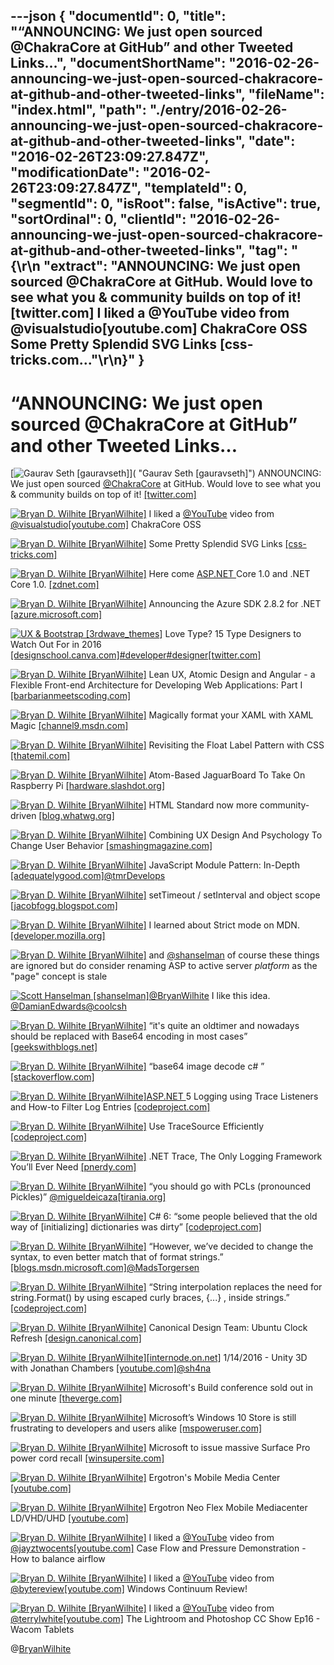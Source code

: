 ---json
{
  "documentId": 0,
  "title": "“ANNOUNCING: We just open sourced @ChakraCore at GitHub” and other Tweeted Links…",
  "documentShortName": "2016-02-26-announcing-we-just-open-sourced-chakracore-at-github-and-other-tweeted-links",
  "fileName": "index.html",
  "path": "./entry/2016-02-26-announcing-we-just-open-sourced-chakracore-at-github-and-other-tweeted-links",
  "date": "2016-02-26T23:09:27.847Z",
  "modificationDate": "2016-02-26T23:09:27.847Z",
  "templateId": 0,
  "segmentId": 0,
  "isRoot": false,
  "isActive": true,
  "sortOrdinal": 0,
  "clientId": "2016-02-26-announcing-we-just-open-sourced-chakracore-at-github-and-other-tweeted-links",
  "tag": "{\r\n  \"extract\": \"ANNOUNCING: We just open sourced @ChakraCore at GitHub. Would love to see what you & community builds on top of it! [twitter.com]  I liked a @YouTube video from @visualstudio[youtube.com]  ChakraCore OSS Some Pretty Splendid SVG Links [css-tricks.com...\"\r\n}"
}
---

# “ANNOUNCING: We just open sourced @ChakraCore at GitHub” and other Tweeted Links…

[<img alt="Gaurav Seth [gauravseth]" src="https://songhay.blob.core.windows.net/shared-social-twitter/gauravseth.jpg">]( "Gaurav Seth [gauravseth]") ANNOUNCING: We just open sourced [@ChakraCore](http://twitter.com/ChakraCore) at GitHub. Would love to see what you & community builds on top of it! [[twitter.com]](https://twitter.com/gauravseth/status/687326658458554372/photo/1)

[<img alt="Bryan D. Wilhite [BryanWilhite]" src="https://songhay.blob.core.windows.net/shared-social-twitter/BryanWilhite.jpeg">](http://t.co/UNdqV0Z1zz "Bryan D. Wilhite [BryanWilhite]") I liked a [@YouTube](http://twitter.com/YouTube) video from [@visualstudio](http://twitter.com/visualstudio)[[youtube.com]](https://www.youtube.com/watch?v=1bfDB3YPHFI&feature=youtu.be&a) ChakraCore OSS

[<img alt="Bryan D. Wilhite [BryanWilhite]" src="https://songhay.blob.core.windows.net/shared-social-twitter/BryanWilhite.jpeg">](http://t.co/UNdqV0Z1zz "Bryan D. Wilhite [BryanWilhite]") Some Pretty Splendid SVG Links [[css-tricks.com]](https://css-tricks.com/svg-funsville-links/)

[<img alt="Bryan D. Wilhite [BryanWilhite]" src="https://songhay.blob.core.windows.net/shared-social-twitter/BryanWilhite.jpeg">](http://t.co/UNdqV0Z1zz "Bryan D. Wilhite [BryanWilhite]") Here come [ASP.NET ](http://www.asp.net/) Core 1.0 and .NET Core 1.0. [[zdnet.com]](http://www.zdnet.com/article/microsoft-rebrands-asp-net-5-net-core-5/#ftag=RSSbaffb68)

[<img alt="Bryan D. Wilhite [BryanWilhite]" src="https://songhay.blob.core.windows.net/shared-social-twitter/BryanWilhite.jpeg">](http://t.co/UNdqV0Z1zz "Bryan D. Wilhite [BryanWilhite]") Announcing the Azure SDK 2.8.2 for .NET [[azure.microsoft.com]](https://azure.microsoft.com/en-us/blog/announcing-azure-sdk-2-8-2-for-net/)

[<img alt="UX & Bootstrap [3rdwave_themes]" src="https://songhay.blob.core.windows.net/shared-social-twitter/3rdwave_themes.png">](https://t.co/YxkOQb6W1f "UX & Bootstrap [3rdwave_themes]") Love Type? 15 Type Designers to Watch Out For in 2016 [[designschool.canva.com]](https://designschool.canva.com/blog/typography-designers/?utm_content=buffer26b6d&utm_medium=social&utm_source=twitter.com&utm_campaign=buffer)[#developer](http://search.twitter.com/search?q=%23developer)[#designer](http://search.twitter.com/search?q=%23designer)[[twitter.com]](https://twitter.com/3rdwave_themes/status/691737892562018304/photo/1)

[<img alt="Bryan D. Wilhite [BryanWilhite]" src="https://songhay.blob.core.windows.net/shared-social-twitter/BryanWilhite.jpeg">](http://t.co/UNdqV0Z1zz "Bryan D. Wilhite [BryanWilhite]") Lean UX, Atomic Design and Angular - a Flexible Front-end Architecture for Developing Web Applications: Part I [[barbarianmeetscoding.com]](http://www.barbarianmeetscoding.com/blog/2016/01/19/lean-ux-atomic-design-angular-a-flexible-front-end-architecture-for-developing-web-apps-part-i/)

[<img alt="Bryan D. Wilhite [BryanWilhite]" src="https://songhay.blob.core.windows.net/shared-social-twitter/BryanWilhite.jpeg">](http://t.co/UNdqV0Z1zz "Bryan D. Wilhite [BryanWilhite]") Magically format your XAML with XAML Magic [[channel9.msdn.com]](https://channel9.msdn.com/coding4fun/blog/Magically-format-your-XAML-with-XAML-Magic)

[<img alt="Bryan D. Wilhite [BryanWilhite]" src="https://songhay.blob.core.windows.net/shared-social-twitter/BryanWilhite.jpeg">](http://t.co/UNdqV0Z1zz "Bryan D. Wilhite [BryanWilhite]") Revisiting the Float Label Pattern with CSS [[thatemil.com]](http://thatemil.com/blog/2016/01/23/floating-label-no-js-pure-css/)

[<img alt="Bryan D. Wilhite [BryanWilhite]" src="https://songhay.blob.core.windows.net/shared-social-twitter/BryanWilhite.jpeg">](http://t.co/UNdqV0Z1zz "Bryan D. Wilhite [BryanWilhite]") Atom-Based JaguarBoard To Take On Raspberry Pi [[hardware.slashdot.org]](http://hardware.slashdot.org/story/16/01/24/1729241/atom-based-jaguarboard-to-take-on-raspberry-pi?utm_source=feedly1.0mainlinkanon&utm_medium=feed)

[<img alt="Bryan D. Wilhite [BryanWilhite]" src="https://songhay.blob.core.windows.net/shared-social-twitter/BryanWilhite.jpeg">](http://t.co/UNdqV0Z1zz "Bryan D. Wilhite [BryanWilhite]") HTML Standard now more community-driven [[blog.whatwg.org]](https://blog.whatwg.org/html-standard-now-more-community-driven)

[<img alt="Bryan D. Wilhite [BryanWilhite]" src="https://songhay.blob.core.windows.net/shared-social-twitter/BryanWilhite.jpeg">](http://t.co/UNdqV0Z1zz "Bryan D. Wilhite [BryanWilhite]") Combining UX Design And Psychology To Change User Behavior [[smashingmagazine.com]](https://www.smashingmagazine.com/2016/01/combining-ux-design-and-psychology-to-change-user-behavior/)

[<img alt="Bryan D. Wilhite [BryanWilhite]" src="https://songhay.blob.core.windows.net/shared-social-twitter/BryanWilhite.jpeg">](http://t.co/UNdqV0Z1zz "Bryan D. Wilhite [BryanWilhite]") JavaScript Module Pattern: In-Depth [[adequatelygood.com]](http://www.adequatelygood.com/JavaScript-Module-Pattern-In-Depth.html)[@tmrDevelops](http://twitter.com/tmrDevelops)

[<img alt="Bryan D. Wilhite [BryanWilhite]" src="https://songhay.blob.core.windows.net/shared-social-twitter/BryanWilhite.jpeg">](http://t.co/UNdqV0Z1zz "Bryan D. Wilhite [BryanWilhite]") setTimeout / setInterval and object scope [[jacobfogg.blogspot.com]](http://jacobfogg.blogspot.com/2008/01/settimeout-setinterval-and-object-scope.html)

[<img alt="Bryan D. Wilhite [BryanWilhite]" src="https://songhay.blob.core.windows.net/shared-social-twitter/BryanWilhite.jpeg">](http://t.co/UNdqV0Z1zz "Bryan D. Wilhite [BryanWilhite]") I learned about Strict mode on MDN. [[developer.mozilla.org]](https://developer.mozilla.org/en-US/docs/Web/JavaScript/Reference/Strict_mode?utm_campaign=share&utm_medium=doc+share+link&utm_source=twitter.com)

[<img alt="Bryan D. Wilhite [BryanWilhite]" src="https://songhay.blob.core.windows.net/shared-social-twitter/BryanWilhite.jpeg">](http://t.co/UNdqV0Z1zz "Bryan D. Wilhite [BryanWilhite]") and [@shanselman](http://twitter.com/shanselman) of course these things are ignored but do consider renaming ASP to active server *platform* as the "page" concept is stale

[<img alt="Scott Hanselman [shanselman]" src="https://songhay.blob.core.windows.net/shared-social-twitter/shanselman.jpeg">](https://t.co/KWE5X1BBOh "Scott Hanselman [shanselman]")[@BryanWilhite](http://twitter.com/BryanWilhite) I like this idea. [@DamianEdwards](http://twitter.com/DamianEdwards)[@coolcsh](http://twitter.com/coolcsh)

[<img alt="Bryan D. Wilhite [BryanWilhite]" src="https://songhay.blob.core.windows.net/shared-social-twitter/BryanWilhite.jpeg">](http://t.co/UNdqV0Z1zz "Bryan D. Wilhite [BryanWilhite]") “it's quite an oldtimer and nowadays should be replaced with Base64 encoding in most cases” [[geekswithblogs.net]](http://geekswithblogs.net/kobush/archive/2005/12/18/63486.aspx)

[<img alt="Bryan D. Wilhite [BryanWilhite]" src="https://songhay.blob.core.windows.net/shared-social-twitter/BryanWilhite.jpeg">](http://t.co/UNdqV0Z1zz "Bryan D. Wilhite [BryanWilhite]") “base64 image decode c# ” [[stackoverflow.com]](http://stackoverflow.com/questions/5083336/decoding-base64-image)

[<img alt="Bryan D. Wilhite [BryanWilhite]" src="https://songhay.blob.core.windows.net/shared-social-twitter/BryanWilhite.jpeg">](http://t.co/UNdqV0Z1zz "Bryan D. Wilhite [BryanWilhite]")[ASP.NET ](http://www.asp.net/) 5 Logging using Trace Listeners and How-to Filter Log Entries [[codeproject.com]](http://www.codeproject.com/Articles/1073028/ASP-NET-Logging-using-Trace-Listeners-and-How-to-F)

[<img alt="Bryan D. Wilhite [BryanWilhite]" src="https://songhay.blob.core.windows.net/shared-social-twitter/BryanWilhite.jpeg">](http://t.co/UNdqV0Z1zz "Bryan D. Wilhite [BryanWilhite]") Use TraceSource Efficiently [[codeproject.com]](http://www.codeproject.com/Tips/1071853/Use-TraceSource-Efficiently)

[<img alt="Bryan D. Wilhite [BryanWilhite]" src="https://songhay.blob.core.windows.net/shared-social-twitter/BryanWilhite.jpeg">](http://t.co/UNdqV0Z1zz "Bryan D. Wilhite [BryanWilhite]") .NET Trace, The Only Logging Framework You’ll Ever Need [[pnerdy.com]](http://pnerdy.com/2012/09/06/net-trace-the-only-logging-framework-youll-ever-need/)

[<img alt="Bryan D. Wilhite [BryanWilhite]" src="https://songhay.blob.core.windows.net/shared-social-twitter/BryanWilhite.jpeg">](http://t.co/UNdqV0Z1zz "Bryan D. Wilhite [BryanWilhite]") “you should go with PCLs (pronounced Pickles)” [@migueldeicaza](http://twitter.com/migueldeicaza)[[tirania.org]](http://tirania.org/blog/archive/2016/Jan-22.html)

[<img alt="Bryan D. Wilhite [BryanWilhite]" src="https://songhay.blob.core.windows.net/shared-social-twitter/BryanWilhite.jpeg">](http://t.co/UNdqV0Z1zz "Bryan D. Wilhite [BryanWilhite]") C# 6: “some people believed that the old way of [initializing] dictionaries was dirty” [[codeproject.com]](http://www.codeproject.com/Articles/808732/Briefly-exploring-Csharp-new-features)

[<img alt="Bryan D. Wilhite [BryanWilhite]" src="https://songhay.blob.core.windows.net/shared-social-twitter/BryanWilhite.jpeg">](http://t.co/UNdqV0Z1zz "Bryan D. Wilhite [BryanWilhite]") “However, we’ve decided to change the syntax, to even better match that of format strings.” [[blogs.msdn.microsoft.com]](https://blogs.msdn.microsoft.com/csharpfaq/2014/11/20/new-features-in-c-6/)[@MadsTorgersen](http://twitter.com/MadsTorgersen)

[<img alt="Bryan D. Wilhite [BryanWilhite]" src="https://songhay.blob.core.windows.net/shared-social-twitter/BryanWilhite.jpeg">](http://t.co/UNdqV0Z1zz "Bryan D. Wilhite [BryanWilhite]") “String interpolation replaces the need for string.Format() by using escaped curly braces, \{...} , inside strings.” [[codeproject.com]](http://www.codeproject.com/Tips/985778/String-Interpolation-A-New-Feature-of-Csharp)

[<img alt="Bryan D. Wilhite [BryanWilhite]" src="https://songhay.blob.core.windows.net/shared-social-twitter/BryanWilhite.jpeg">](http://t.co/UNdqV0Z1zz "Bryan D. Wilhite [BryanWilhite]") Canonical Design Team: Ubuntu Clock Refresh [[design.canonical.com]](http://design.canonical.com/2016/01/ubuntu-clock-refresh/)

[<img alt="Bryan D. Wilhite [BryanWilhite]" src="https://songhay.blob.core.windows.net/shared-social-twitter/BryanWilhite.jpeg">](http://t.co/UNdqV0Z1zz "Bryan D. Wilhite [BryanWilhite]")[[internode.on.net]](http://www.internode.on.net/) 1/14/2016 - Unity 3D with Jonathan Chambers [[youtube.com]](https://www.youtube.com/watch?v=B0yWmVL8hF0&feature=youtu.be)[@sh4na](http://twitter.com/sh4na)

[<img alt="Bryan D. Wilhite [BryanWilhite]" src="https://songhay.blob.core.windows.net/shared-social-twitter/BryanWilhite.jpeg">](http://t.co/UNdqV0Z1zz "Bryan D. Wilhite [BryanWilhite]") Microsoft's Build conference sold out in one minute [[theverge.com]](http://www.theverge.com/2016/1/19/10791982/microsoft-build-2016-sold-out-one-minute)

[<img alt="Bryan D. Wilhite [BryanWilhite]" src="https://songhay.blob.core.windows.net/shared-social-twitter/BryanWilhite.jpeg">](http://t.co/UNdqV0Z1zz "Bryan D. Wilhite [BryanWilhite]") Microsoft’s Windows 10 Store is still frustrating to developers and users alike [[mspoweruser.com]](http://mspoweruser.com/microsofts-windows-10-store-still-frustrating-developers-users-alike/)

[<img alt="Bryan D. Wilhite [BryanWilhite]" src="https://songhay.blob.core.windows.net/shared-social-twitter/BryanWilhite.jpeg">](http://t.co/UNdqV0Z1zz "Bryan D. Wilhite [BryanWilhite]") Microsoft to issue massive Surface Pro power cord recall [[winsupersite.com]](http://winsupersite.com/hardware/microsoft-issue-massive-surface-pro-power-cord-recall)

[<img alt="Bryan D. Wilhite [BryanWilhite]" src="https://songhay.blob.core.windows.net/shared-social-twitter/BryanWilhite.jpeg">](http://t.co/UNdqV0Z1zz "Bryan D. Wilhite [BryanWilhite]") Ergotron's Mobile Media Center [[youtube.com]](https://www.youtube.com/watch?v=LX7zEPyzFyg)

[<img alt="Bryan D. Wilhite [BryanWilhite]" src="https://songhay.blob.core.windows.net/shared-social-twitter/BryanWilhite.jpeg">](http://t.co/UNdqV0Z1zz "Bryan D. Wilhite [BryanWilhite]") Ergotron Neo Flex Mobile Mediacenter LD/VHD/UHD [[youtube.com]](https://www.youtube.com/watch?v=xOPTPLElENk)

[<img alt="Bryan D. Wilhite [BryanWilhite]" src="https://songhay.blob.core.windows.net/shared-social-twitter/BryanWilhite.jpeg">](http://t.co/UNdqV0Z1zz "Bryan D. Wilhite [BryanWilhite]") I liked a [@YouTube](http://twitter.com/YouTube) video from [@jayztwocents](http://twitter.com/jayztwocents)[[youtube.com]](https://www.youtube.com/watch?v=a12aDCxrcts&feature=youtu.be&a) Case Flow and Pressure Demonstration - How to balance airflow

[<img alt="Bryan D. Wilhite [BryanWilhite]" src="https://songhay.blob.core.windows.net/shared-social-twitter/BryanWilhite.jpeg">](http://t.co/UNdqV0Z1zz "Bryan D. Wilhite [BryanWilhite]") I liked a [@YouTube](http://twitter.com/YouTube) video from [@bytereview](http://twitter.com/bytereview)[[youtube.com]](https://www.youtube.com/watch?v=WbmPB8UYUPI&feature=youtu.be&a) Windows Continuum Review!

[<img alt="Bryan D. Wilhite [BryanWilhite]" src="https://songhay.blob.core.windows.net/shared-social-twitter/BryanWilhite.jpeg">](http://t.co/UNdqV0Z1zz "Bryan D. Wilhite [BryanWilhite]") I liked a [@YouTube](http://twitter.com/YouTube) video from [@terrylwhite](http://twitter.com/terrylwhite)[[youtube.com]](https://www.youtube.com/watch?v=mbd-OJCNOeQ&feature=youtu.be&a) The Lightroom and Photoshop CC Show Ep16 - Wacom Tablets

@[BryanWilhite](https://twitter.com/BryanWilhite)

